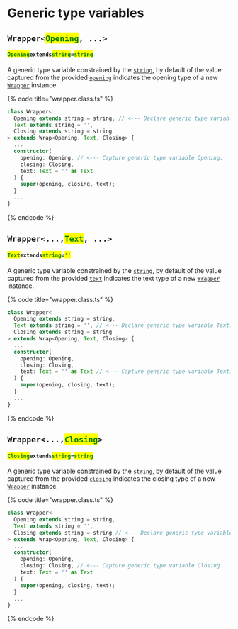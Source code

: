 # Generic type variables

## `Wrapper<`<mark style="color:green;">`Opening`</mark>`, ...>` <a href="#wrap-opening" id="wrap-opening"></a>

#### <mark style="color:green;">**`Opening`**</mark>**`extends`**<mark style="color:green;">**`string`**</mark>**`=`**<mark style="color:green;">**`string`**</mark>

​A generic type variable constrained by the [`string`](https://developer.mozilla.org/en-US/docs/Web/JavaScript/Reference/Global\_Objects/String), by default of the value captured from the provided [`opening`](constructor.md#opening-opening) indicates the opening type of a new [`Wrapper`](overview.md) instance.

{% code title="wrapper.class.ts" %}
```typescript
class Wrapper<
  Opening extends string = string, // <--- Declare generic type variable Opening.
  Text extends string = '',
  Closing extends string = string
> extends Wrap<Opening, Text, Closing> {
  ...
  constructor(
    opening: Opening, // <--- Capture generic type variable Opening.
    closing: Closing,
    text: Text = '' as Text
  ) {
    super(opening, closing, text);
  }
  ...
}
```
{% endcode %}

## `Wrapper<...,`<mark style="color:green;">`Text`</mark>`, ...>`

#### <mark style="color:green;">**`Text`**</mark>**`extends`**<mark style="color:green;">**`string`**</mark>**`=`**<mark style="color:green;">**`''`**</mark>

​A generic type variable constrained by the [`string`](https://developer.mozilla.org/en-US/docs/Web/JavaScript/Reference/Global\_Objects/String), by default of the value captured from the provided [`text`](constructor.md#text-text) indicates the text type of a new [`Wrapper`](broken-reference) instance.

{% code title="wrapper.class.ts" %}
```typescript
class Wrapper<
  Opening extends string = string,
  Text extends string = '', // <--- Declare generic type variable Text.
  Closing extends string = string
> extends Wrap<Opening, Text, Closing> {
  ...
  constructor(
    opening: Opening,
    closing: Closing,
    text: Text = '' as Text // <--- Capture generic type variable Text.
  ) {
    super(opening, closing, text);
  }
  ...
}
```
{% endcode %}

## `Wrapper<...,`<mark style="color:green;">`Closing`</mark>`>` <a href="#wrap-closing" id="wrap-closing"></a>

#### <mark style="color:green;">**`Closing`**</mark>**`extends`**<mark style="color:green;">**`string`**</mark>**`=`**<mark style="color:green;">**`string`**</mark>

​A generic type variable constrained by the [`string`](https://developer.mozilla.org/en-US/docs/Web/JavaScript/Reference/Global\_Objects/String), by default of the value captured from the provided [`closing`](constructor.md#closing-closing) indicates the closing type of a new [`Wrapper`](broken-reference) instance.

{% code title="wrapper.class.ts" %}
```typescript
class Wrapper<
  Opening extends string = string,
  Text extends string = '',
  Closing extends string = string // <--- Declare generic type variable Closing.
> extends Wrap<Opening, Text, Closing> {
  ...
  constructor(
    opening: Opening,
    closing: Closing, // <--- Capture generic type variable Closing.
    text: Text = '' as Text
  ) {
    super(opening, closing, text);
  }
  ...
}
```
{% endcode %}
